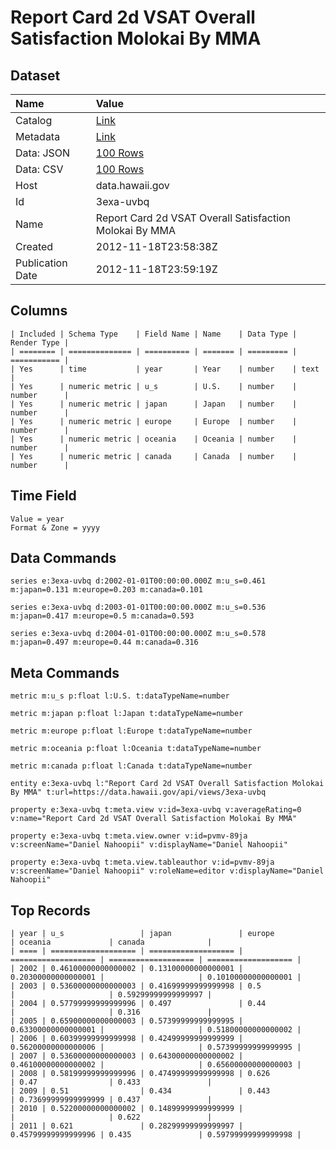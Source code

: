 # Report Card 2d VSAT Overall Satisfaction Molokai By MMA

## Dataset

| Name | Value |
| :--- | :---- |
| Catalog | [Link](https://catalog.data.gov/dataset/report-card-2d-vsat-overall-satisfaction-molokai-by-mma-ea4f8) |
| Metadata | [Link](https://data.hawaii.gov/api/views/3exa-uvbq) |
| Data: JSON | [100 Rows](https://data.hawaii.gov/api/views/3exa-uvbq/rows.json?max_rows=100) |
| Data: CSV | [100 Rows](https://data.hawaii.gov/api/views/3exa-uvbq/rows.csv?max_rows=100) |
| Host | data.hawaii.gov |
| Id | 3exa-uvbq |
| Name | Report Card 2d VSAT Overall Satisfaction Molokai By MMA |
| Created | 2012-11-18T23:58:38Z |
| Publication Date | 2012-11-18T23:59:19Z |

## Columns

```ls
| Included | Schema Type    | Field Name | Name    | Data Type | Render Type |
| ======== | ============== | ========== | ======= | ========= | =========== |
| Yes      | time           | year       | Year    | number    | text        |
| Yes      | numeric metric | u_s        | U.S.    | number    | number      |
| Yes      | numeric metric | japan      | Japan   | number    | number      |
| Yes      | numeric metric | europe     | Europe  | number    | number      |
| Yes      | numeric metric | oceania    | Oceania | number    | number      |
| Yes      | numeric metric | canada     | Canada  | number    | number      |
```

## Time Field

```ls
Value = year
Format & Zone = yyyy
```

## Data Commands

```ls
series e:3exa-uvbq d:2002-01-01T00:00:00.000Z m:u_s=0.461 m:japan=0.131 m:europe=0.203 m:canada=0.101

series e:3exa-uvbq d:2003-01-01T00:00:00.000Z m:u_s=0.536 m:japan=0.417 m:europe=0.5 m:canada=0.593

series e:3exa-uvbq d:2004-01-01T00:00:00.000Z m:u_s=0.578 m:japan=0.497 m:europe=0.44 m:canada=0.316
```

## Meta Commands

```ls
metric m:u_s p:float l:U.S. t:dataTypeName=number

metric m:japan p:float l:Japan t:dataTypeName=number

metric m:europe p:float l:Europe t:dataTypeName=number

metric m:oceania p:float l:Oceania t:dataTypeName=number

metric m:canada p:float l:Canada t:dataTypeName=number

entity e:3exa-uvbq l:"Report Card 2d VSAT Overall Satisfaction Molokai By MMA" t:url=https://data.hawaii.gov/api/views/3exa-uvbq

property e:3exa-uvbq t:meta.view v:id=3exa-uvbq v:averageRating=0 v:name="Report Card 2d VSAT Overall Satisfaction Molokai By MMA"

property e:3exa-uvbq t:meta.view.owner v:id=pvmv-89ja v:screenName="Daniel Nahoopii" v:displayName="Daniel Nahoopii"

property e:3exa-uvbq t:meta.view.tableauthor v:id=pvmv-89ja v:screenName="Daniel Nahoopii" v:roleName=editor v:displayName="Daniel Nahoopii"
```

## Top Records

```ls
| year | u_s                 | japan               | europe              | oceania             | canada              | 
| ==== | =================== | =================== | =================== | =================== | =================== | 
| 2002 | 0.46100000000000002 | 0.13100000000000001 | 0.20300000000000001 |                     | 0.10100000000000001 | 
| 2003 | 0.53600000000000003 | 0.41699999999999998 | 0.5                 |                     | 0.59299999999999997 | 
| 2004 | 0.57799999999999996 | 0.497               | 0.44                |                     | 0.316               | 
| 2005 | 0.65900000000000003 | 0.57399999999999995 | 0.63300000000000001 |                     | 0.51800000000000002 | 
| 2006 | 0.60399999999999998 | 0.42499999999999999 | 0.56200000000000006 |                     | 0.57399999999999995 | 
| 2007 | 0.53600000000000003 | 0.64300000000000002 | 0.46100000000000002 |                     | 0.65600000000000003 | 
| 2008 | 0.58199999999999996 | 0.47499999999999998 | 0.626               | 0.47                | 0.433               | 
| 2009 | 0.51                | 0.434               | 0.443               | 0.73699999999999999 | 0.437               | 
| 2010 | 0.52200000000000002 | 0.14899999999999999 |                     |                     | 0.622               | 
| 2011 | 0.621               | 0.28299999999999997 | 0.45799999999999996 | 0.435               | 0.59799999999999998 | 
```